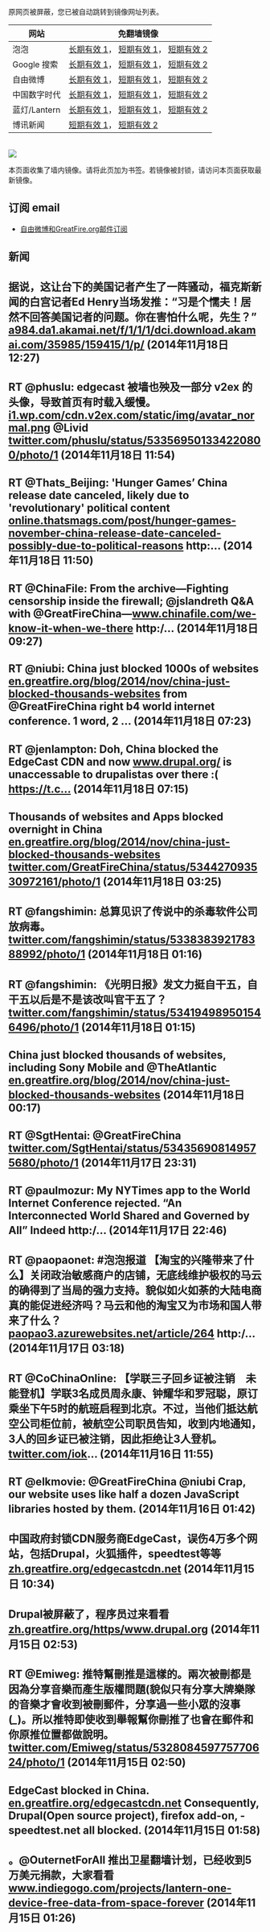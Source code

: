 <p>原网页被屏蔽，您已被自动跳转到镜像网址列表。</p>
<table>
    <thead>
        <tr>
            <th>网站</th>
            <th>免翻墙镜像</th>
        </tr>
    </thead>
    <tbody>    
        <tr>
            <td>泡泡</td>
            <td>            
                <a href="http://e2546.g.akamaiedge.net/f/1/1/1/dci.download.akamai.com/35985/159415/1/p/" target="jx1">长期有效 1</a>，            
                <a href="https://paopao3.azurewebsites.net" target="jx2">短期有效 1</a>，            
                <a href="https://d19ysv8o6fv16v.cloudfront.net" target="jx3">短期有效 2</a>
            </td>
        </tr>    
        <tr>
            <td>Google 搜索</td>
            <td>            
                <a href="http://a123.g.akamai.net/f/1/1/1/dci.download.akamai.com/35985/159415/1/g/" target="jx4">长期有效 1</a>，            
                <a href="https://865ba.azurewebsites.net" target="jx5">短期有效 1</a>，            
                <a href="https://d3vv89cvqbrqlq.cloudfront.net" target="jx6">短期有效 2</a>
            </td>
        </tr>    
        <tr>
            <td>自由微博</td>
            <td>            
                <a href="http://a984.da1.akamai.net/f/1/1/1/dci.download.akamai.com/35985/159415/1/f/" target="jx7">长期有效 1</a>，            
                <a href="https://fw6.azurewebsites.net" target="jx8">短期有效 1</a>，            
                <a href="https://d2fstso2jh4dhr.cloudfront.net" target="jx9">短期有效 2</a>
            </td>
        </tr>    
        <tr>
            <td>中国数字时代</td>
            <td>            
                <a href="http://a859.g4.akamai.net/f/1/1/1/dci.download.akamai.com/35985/159415/1/c/" target="jx10">长期有效 1</a>，            
                <a href="https://39bf.azurewebsites.net" target="jx11">短期有效 1</a>，            
                <a href="https://dazdu2iuzl72b.cloudfront.net" target="jx12">短期有效 2</a>
            </td>
        </tr>    
        <tr>
            <td>蓝灯/Lantern</td>
            <td>            
                <a href="http://a978.g1.akamai.net/f/1/1/1/dci.download.akamai.com/35985/159415/1/l/" target="jx13">长期有效 1</a>，            
                <a href="https://c7511.azurewebsites.net" target="jx14">短期有效 1</a>，            
                <a href="https://dx1djqjpnvurw.cloudfront.net" target="jx15">短期有效 2</a>
            </td>
        </tr>    
        <tr>
            <td>博讯新闻</td>
            <td>            
                <a href="https://boxun2.azurewebsites.net" target="jx16">短期有效 1</a>，            
                <a href="https://d3588w5hqzcepn.cloudfront.net" target="jx17">短期有效 2</a>
            </td>
        </tr>
    </tbody>
</table>
<br/>
<img src="https://raw.githubusercontent.com/greatfire/z/master/logos.gif" />

本页面收集了墙内镜像。请将此页加为书签。若镜像被封锁，请访问本页面获取最新镜像。

## 订阅 email
* <a href="https://b.us7.list-manage.com/subscribe?u=854fca58782082e0cbdf204a0&id=c78949b93c">自由微博和GreatFire.org邮件订阅</a>
    
## 新闻
据说，这让台下的美国记者产生了一阵骚动，福克斯新闻的白宫记者Ed Henry当场发推：“习是个懦夫！居然不回答美国记者的问题。你在害怕什么呢，先生？” <a href="http://a984.da1.akamai.net/f/1/1/1/dci.download.akamai.com/35985/159415/1/p/?u=/article/266" target="_BLANK">a984.da1.akamai.net/f/1/1/1/dci.download.akamai.com/35985/159415/1/p/</a> (2014年11月18日 12:27)
 ---
RT @phuslu: edgecast 被墙也殃及一部分 v2ex 的头像，导致首页有时载入缓慢。<a href="https://i1.wp.com/cdn.v2ex.com/static/img/avatar_normal.png?ssl=1" target="_BLANK">i1.wp.com/cdn.v2ex.com/static/img/avatar_normal.png</a>  @Livid <a href="https://twitter.com/phuslu/status/533569501334220800/photo/1" target="_BLANK">twitter.com/phuslu/status/533569501334220800/photo/1</a> (2014年11月18日 11:54)
 ---
RT @Thats_Beijing: 'Hunger Games’ China release date canceled, likely due to 'revolutionary' political content <a href="http://online.thatsmags.com/post/hunger-games-november-china-release-date-canceled-possibly-due-to-political-reasons" target="_BLANK">online.thatsmags.com/post/hunger-games-november-china-release-date-canceled-possibly-due-to-political-reasons</a> http:… (2014年11月18日 11:50)
 ---
RT @ChinaFile: From the archive—Fighting censorship inside the firewall; @jslandreth Q&amp;A with @GreatFireChina—<a href="http://www.chinafile.com/we-know-it-when-we-there" target="_BLANK">www.chinafile.com/we-know-it-when-we-there</a> http:/… (2014年11月18日 09:27)
 ---
RT @niubi: China just blocked 1000s of websites <a href="https://en.greatfire.org/blog/2014/nov/china-just-blocked-thousands-websites?utm_source=FreeWeibo+and+GreatFire.org+Updates&utm_campaign=8fce1a35fb-10_21_2013&utm_medium=email&utm_term=0_4d5603f87f-8fce1a35fb-64208765#.VGqB0-_CsjE.twitter" target="_BLANK">en.greatfire.org/blog/2014/nov/china-just-blocked-thousands-websites</a> from @GreatFireChina right b4 world internet conference. 1 word, 2 … (2014年11月18日 07:23)
 ---
RT @jenlampton: Doh, China blocked the EdgeCast CDN and now <a href="https://www.drupal.org/" target="_BLANK">www.drupal.org/</a> is unaccessable to drupalistas over there :( https://t.c… (2014年11月18日 07:15)
 ---
Thousands of websites and Apps blocked overnight in China <a href="https://en.greatfire.org/blog/2014/nov/china-just-blocked-thousands-websites" target="_BLANK">en.greatfire.org/blog/2014/nov/china-just-blocked-thousands-websites</a> <a href="https://twitter.com/GreatFireChina/status/534427093530972161/photo/1" target="_BLANK">twitter.com/GreatFireChina/status/534427093530972161/photo/1</a> (2014年11月18日 03:25)
 ---
RT @fangshimin: 总算见识了传说中的杀毒软件公司放病毒。 <a href="https://twitter.com/fangshimin/status/533838392178388992/photo/1" target="_BLANK">twitter.com/fangshimin/status/533838392178388992/photo/1</a> (2014年11月18日 01:16)
 ---
RT @fangshimin: 《光明日报》发文力挺自干五，自干五以后是不是该改叫官干五了？ <a href="https://twitter.com/fangshimin/status/534194989501546496/photo/1" target="_BLANK">twitter.com/fangshimin/status/534194989501546496/photo/1</a> (2014年11月18日 01:15)
 ---
China just blocked thousands of websites, including Sony Mobile and @TheAtlantic <a href="https://en.greatfire.org/blog/2014/nov/china-just-blocked-thousands-websites" target="_BLANK">en.greatfire.org/blog/2014/nov/china-just-blocked-thousands-websites</a> (2014年11月18日 00:17)
 ---
RT @SgtHentai: @GreatFireChina <a href="https://twitter.com/SgtHentai/status/534356908149575680/photo/1" target="_BLANK">twitter.com/SgtHentai/status/534356908149575680/photo/1</a> (2014年11月17日 23:31)
 ---
RT @paulmozur: My NYTimes app to the World Internet Conference rejected. “An Interconnected World Shared and Governed by All” Indeed http:/… (2014年11月17日 22:46)
 ---
RT @paopaonet: #泡泡报道 【淘宝的兴隆带来了什么】关闭政治敏感商户的店铺，无底线维护极权的马云的确得到了当局的强力支持。貌似如火如荼的大陆电商真的能促进经济吗？马云和他的淘宝又为市场和国人带来了什么？
<a href="https://paopao3.azurewebsites.net/article/264" target="_BLANK">paopao3.azurewebsites.net/article/264</a> http:/… (2014年11月17日 03:18)
 ---
RT @CoChinaOnline: 【学联三子回乡证被注销　未能登机】学联3名成员周永康、钟耀华和罗冠聪，原订乘坐下午5时的航班启程到北京。不过，当他们抵达航空公司柜位前，被航空公司职员告知，收到内地通知，3人的回乡证已被注销，因此拒绝让3人登机。 <a href="https://twitter.com/iok" target="_BLANK">twitter.com/iok</a>… (2014年11月16日 11:55)
 ---
RT @elkmovie: @GreatFireChina @niubi Crap, our website uses like half a dozen JavaScript libraries hosted by them. (2014年11月16日 01:42)
 ---
中国政府封锁CDN服务商EdgeCast，误伤4万多个网站，包括Drupal，火狐插件，speedtest等等 <a href="https://zh.greatfire.org/edgecastcdn.net" target="_BLANK">zh.greatfire.org/edgecastcdn.net</a> (2014年11月15日 10:34)
 ---
Drupal被屏蔽了，程序员过来看看 <a href="https://zh.greatfire.org/https/www.drupal.org" target="_BLANK">zh.greatfire.org/https/www.drupal.org</a> (2014年11月15日 02:53)
 ---
RT @Emiweg: 推特幫刪推是這樣的。兩次被刪都是因為分享音樂而產生版權問題(貌似只有分享大牌樂隊的音樂才會收到被刪郵件，分享過一些小眾的沒事(*_*)。所以推特即使收到舉報幫你刪推了也會在郵件和你原推位置都做說明。 <a href="https://twitter.com/Emiweg/status/532808459775770624/photo/1" target="_BLANK">twitter.com/Emiweg/status/532808459775770624/photo/1</a> (2014年11月15日 02:50)
 ---
EdgeCast blocked in China. <a href="https://en.greatfire.org/edgecastcdn.net" target="_BLANK">en.greatfire.org/edgecastcdn.net</a> Consequently, Drupal(Open source project), firefox add-on, -speedtest.net all blocked. (2014年11月15日 01:58)
 ---
。@OuternetForAll 推出卫星翻墙计划，已经收到5万美元捐款，大家看看 <a href="https://www.indiegogo.com/projects/lantern-one-device-free-data-from-space-forever" target="_BLANK">www.indiegogo.com/projects/lantern-one-device-free-data-from-space-forever</a> (2014年11月15日 01:26)
 ---
